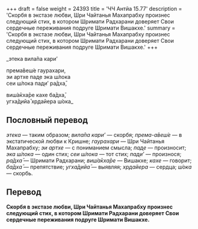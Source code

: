 +++
draft = false
weight = 24393
title = 'ЧЧ Антйа 15.77'
description = 'Скорбя в экстазе любви, Шри Чайтанья Махапрабху произнес следующий стих, в котором Шримати Радхарани доверяет Свои сердечные переживания подруге Шримати Вишакхе.'
summary = 'Скорбя в экстазе любви, Шри Чайтанья Махапрабху произнес следующий стих, в котором Шримати Радхарани доверяет Свои сердечные переживания подруге Шримати Вишакхе.'
+++

_этека вила̄па кари’  
  
према̄веш́е гаурахари,  
эи артхе пад̣е эка ш́лока  
сеи ш́лока пад̣и’ ра̄дха̄,  
  
виш́а̄кха̄ре кахе ба̄дха̄,  
угха̄д̣ийа̄ хр̣дайера ш́ока_

## Пословный перевод

_этека_ — таким образом; _вила̄па_ _кари’_ — скорбя; _према_\-_а̄веш́е_ — в экстатической любви к Кришне; _гаурахари_ — Шри Чайтанья Махапрабху; _эи_ _артхе_ — с пониманием смысла; _пад̣е_ — произносит; _эка_ _ш́лока_ — один стих; _сеи_ _ш́лока_ — тот стих; _пад̣и’_ — произнося; _ра̄дха̄_ — Шримати Радхарани; _виш́а̄кха̄ре_ — Вишакхе; _кахе_ — говорит; _ба̄дха̄_ — препятствие; _угха̄д̣ийа̄_ — выявляя; _хр̣дайера_ — сердца; _ш́ока_ — скорбь.

## Перевод

**Скорбя в экстазе любви, Шри Чайтанья Махапрабху произнес следующий стих, в котором Шримати Радхарани доверяет Свои сердечные переживания подруге Шримати Вишакхе.**
